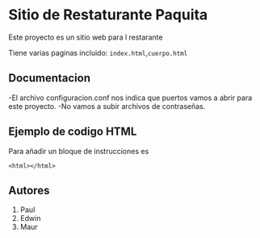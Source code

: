 # Sitio de Restaturante Paquita

Este proyecto es un sitio web para l restarante

Tiene varias paginas incluido: `index.html`,`cuerpo.html`

## Documentacion

-El archivo configuracion.conf nos indica que puertos vamos a abrir para este proyecto.
-No vamos a subir archivos de contraseñas.

## Ejemplo de codigo HTML
Para añadir un  bloque de instrucciones es

```
<html></html>

```

## Autores

1. Paul
2. Edwin
3. Maur
